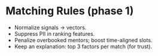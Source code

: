 ﻿# Matching Rules (phase 1)

- Normalize signals → vectors.
- Suppress PII in ranking features.
- Penalize overbooked mentors; boost time-aligned slots.
- Keep an explanation: top 3 factors per match (for trust).
